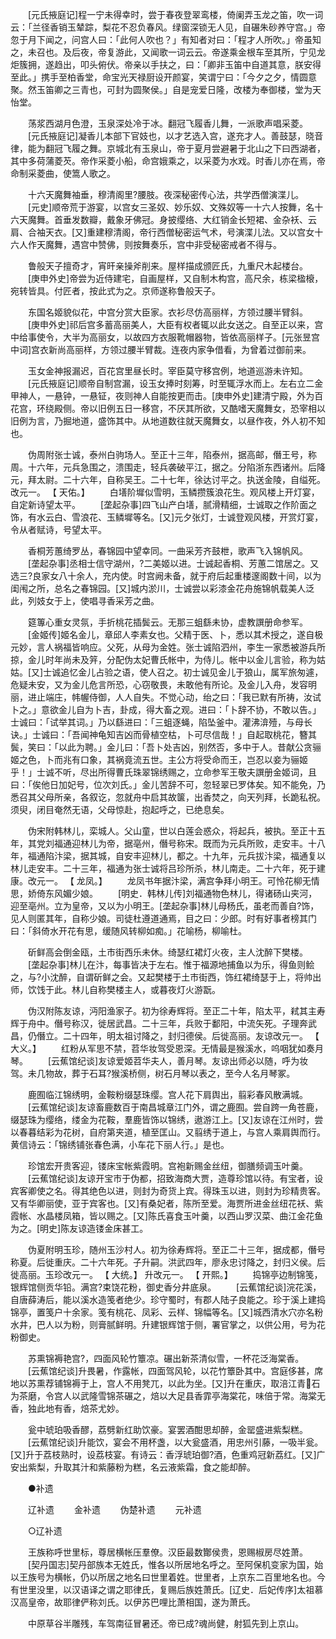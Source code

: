 <!-- { "loadSidebar": true } -->
　　[元氏掖庭记]程一宁未得幸时，尝于春夜登翠鸾楼，倚阑弄玉龙之笛，吹一词云：「兰径香销玉辇踪，梨花不忍负春风。绿窗深锁无人见，自碾朱砂养守宫。」帝忽于月下闻之，问宫人曰：「此何人吹也？」有知者对曰：「程才人所吹。」帝虽知之，未召也。及后夜，帝复游此，又闻歌一词云云。帝遂乘金根车至其所，宁见龙炬簇拥，遂趋出，叩头俯伏。帝亲以手扶之，曰：「卿非玉笛中自道其意，朕安得至此。」携手至柏香堂，命宝光天禄厨设开颜宴，笑谓宁曰：「今夕之夕，情圆意聚。然玉笛卿之三青也，可封为圆聚侯。」自是宠爱日隆，改楼为奉御楼，堂为天怡堂。 

　　荡浆西湖月色澄，玉泉深处冷于冰。翻冠飞履香儿舞，一派歌声唱采菱。 
　　[元氏掖庭记]凝香儿本部下官妓也，以才艺选入宫，遂充才人。善鼓瑟，晓音律，能为翻冠飞履之舞。京城北有玉泉山，帝于夏月尝避暑于北山之下曰西湖者，其中多荷蒲菱芡。帝作采菱小船，命宫娥乘之，以采菱为水戏。时香儿亦在焉，帝命制采菱曲，使篙人歌之。 

　　十六天魔舞袖垂，穆清阁里?腰肢。夜深秘密传心法，共学西僧演渫儿。 
　　[元史]顺帝荒于游宴，以宫女三圣奴、妙乐奴、文殊奴等一十六人按舞，名十六天魔舞。首垂发数瓣，戴象牙佛冠。身披缨络、大红销金长短裙、金杂袄、云肩、合袖天衣。[又]重建穆清阁，帝行西僧秘密运气术，号演渫儿法。又以宫女十六人作天魔舞，遇宫中赞佛，则按舞奏乐，宫中非受秘密戒者不得与。 

　　鲁般天子擅奇才，宵旰亲操斧削来。屋样描成颁匠氏，九重尺木起楼台。 
　　[庚申外史]帝尝为近侍建宅，自画屋样，又自制木构宫，高尺余，栋梁楹榱，宛转皆具。付匠者，按此式为之。京师遂称鲁般天子。 

　　东国名姬貌似花，中宫分赏大臣家。衣衫尽仿高丽样，方领过腰半臂斜。 
　　[庚申外史]祁后宫多蓄高丽美人，大臣有权者辄以此女送之。自至正以来，宫中给事使令，大半为高丽女，以故四方衣服靴帽器物，皆依高丽样子。[元张昱宫中词]宫衣新尚高丽样，方领过腰半臂裁。连夜内家争借看，为曾着过御前来。 

　　玉女金神报漏迟，百花宫里昼长时。宰臣莫守移宫例，地道巡游未许知。 
　　[元氏掖庭记]顺帝自制宫漏，设玉女捧时刻筹，时至辄浮水而上。左右立二金甲神人，一悬钟，一悬钲，夜则神人自能按更而击。[庚申外史]建清宁殿，外为百花宫，环绕殿侧。帝以旧例五日一移宫，不厌其所欲，又酷嗜天魔舞女，恐宰相以旧例为言，乃掘地道，盛饰其中。从地道数往就天魔舞女，以昼作夜，外人初不知也。 

　　伪周附张士诚，泰州白驹场人。至正十三年，陷泰州，据高邮，僭王号，称周。十六年，元兵急围之，溃围走，轻兵袭破平江，据之。分陷浙东西诸州。后降元，拜太尉。二十六年，自称吴王。二十七年，徐达讨平之。执送金陵，自缢死。改元一。 【 天佑。】 
　　白墡阶墀似雪明，玉鳞攒簇浪花生。观风楼上开灯宴，自定新诗望太平。 
　　[垄起杂事]四飞山产白墡，腻滑精细，士诚取之作阶面之饰，有水云白、雪浪花、玉鳞墀等名。[又]元夕张灯，士诚登观风楼，开赏灯宴，令从者赋诗，号望太平。 

　　香桐芳蕙绮罗丛，春锦园中望幸同。一曲采芳齐鼓枻，歌声飞入锦帆风。 
　　[垄起杂事]丞相士信守湖州，?二美姬以进。士诚起香桐、芳蕙二馆居之。又选三?良家女八十余人，充内使。时宫阙未备，就于府后起重楼邃阁数十间，以为闺闱之所，总名之春锦园。[又]城内淤川，士诚尝以彩漆金花舟施锦帆载美人泛此，列妓女于上，使唱寻香采芳之曲。 

　　筵篿心重女灵氛，手折桃花插鬓云。无那三蛆繇未协，虚教譔册命参军。 
　　[金姬传]姬名金儿，章邱人李素女也。父精于医、卜，悉以其术授之，遂自极元妙，言人祸福皆响应。父死，从母为金姓。张士诚陷泗州，李生一家悉被游兵所掠，金儿时年尚未及笄，分配伪太妃曹氏帐中，为侍儿。帐中以金儿言验，称为姑姑。[又]士诚追忆金儿占验之语，使人召之。初士诚见金儿于狼山，属军旅匆遽，危疑未安，又为金儿危言所恐，心窃敬畏，未敢他有所论。及金儿入舟，发容明丽，进止端庄，帏幄侍御，人人自失。不觉心动，绐之曰：「我已默有所祷，汝试卜之。」意欲金儿自为卜吉，卦成，得大畜之观。进曰：「卜辞不协，不敢以告。」士诚曰：「试举其词。」乃以繇进曰：「三蛆逐蝇，陷坠釜中。灌沸渰殪，与母长诀。」士诚曰：「吾闻神龟知吉凶而骨植空枯，卜可尽信哉！」自起取桃花，簪其鬓，笑曰：「以此为聘。」金儿曰：「吾卜处吉凶，别然否，多中于人。昔献公贪骊姬之色，卜而兆有口象，其祸竟流五世。主公方将受命而王，岂忍以妾为骊姬乎！」士诚不听，尽出所得曹氏珠翠锦绣赐之，立命参军王敬夫譔册金姬词，且曰：「俟他日加妃号，位次刘氏。」金儿苦辞不可，忽轻翠已罗体矣。知不能免，乃悉召其父母所亲，各叙讫，忽就舟中启其故箧，出香焚之，向天列拜，长跪私祝。须臾，闭目奄然无语，父母惊赴，抱起呼之，已绝息矣。 

　　伪宋附韩林儿，栾城人。父山童，世以白莲会惑众，将起兵，被执。至正十五年，其党刘福通迎林儿为帝，据亳州，僭号称宋。既而为元兵所败，走安丰。十八年，福通陷汴梁，据其城，自安丰迎林儿，都之。十九年，元兵拔汴梁，福通复以林儿走安丰。二十三年，福通为张士诚将吕珍所杀，林儿南走。二十六年，死于建康。改元一。 【 龙凤。】 
　　龙凤书年据汴梁，满宫争拜小明王。可怜花柳无情思，娇倚东风媚少娘。 
　　[明史．韩林儿传]刘福通物色林儿，得诸砀山夹河，迎至亳州。立为皇帝，又以为小明王。[垄起杂事]林儿母杨氏，虽老而善自?饰，见人则匿其年，自称少娘。司徒杜遵道通焉，目之曰：少郎。时有好事者榜其门曰：「斜倚水开花有思，缓随风转柳如痴。」花喻杨，柳喻杜。 

　　斫鲜高会倒金瓯，土市街西乐未休。绮瑟红裙灯火夜，主人沈醉下樊楼。 
　　[垄起杂事]林儿在汴，每事皆决于左右。惟于福源地捕鱼以为乐，得鱼则鲙之，与?小沈醉，自谓斫鲜之会。又起樊楼于土市街西，饰红裙绮瑟于上，将帅出师，饮饯于此。林儿自称樊楼主人，或暮夜灯火游翫。 

　　伪汉附陈友谅，沔阳渔家子。初为徐寿辉将。至正二十年，陷太平，弒其主寿辉于舟中。僭号称汉，徙居武昌。二十三年，兵败于鄱阳，中流矢死。子理奔武昌，仍僭立。二十四年，明太祖讨降之，封归德侯。后徙高丽。友谅改元一。 【 大义。】 
　　红粉从军思不禁，苕华妆驾受恩深。无情最是猴溪水，呜咽犹如奏月琴。 
　　[云蕉馆纪谈]友谅爱姬苕华夫人，善月琴。友谅出师必以随，呼为妆驾。未几物故，葬于石耳?猴溪桥侧，树石月琴以表之，至今人名月琴冢。 

　　鹿囿临江锦绣明，金鞍粉缀瑟珠缨。宫人花下肩舆出，翦彩春风散满城。 
　　[云蕉馆纪谈]友谅畜鹿数百于南昌城章江门外，谓之鹿囿。尝自跨一角苍鹿，缀瑟珠为缨络，缕金为花鞍，羣鹿皆饰以锦绣，遨游江上。[又]友谅在江州时，尝以春暮结彩为花树，自府第夹道，植至匡山。又翦绣于道上，与宫人乘肩舆而行。黄信诗云：「锦绣铺张春色满，小车花下丽人行。」是也。 

　　珍馆宏开贵客迎，镂床宝帐紫霞明。宫袍新赐金丝纽，御膳频调玉叶羹。 
　　[云蕉馆纪谈]友谅开宝市于伪都，招致海商大贾，造尊珍馆以待。有宝者，设宾客卿使之名。得其绝色以进，则封为奇货上宾。得珠玉以进，则封为珍精贵客。又有华卿丽使，亚于宾客也。[又]有桑妃者，陈所至爱。海贾所进金丝纽花袄、紫霞帐、水晶楼凤箱，皆以赐之。[又]陈氏喜食玉叶羹，以西山罗汉菜、曲江金花鱼为之。[明史]陈友谅造镂金床甚工。 

　　伪夏附明玉珍，随州玉沙村人。初为徐寿辉将。至正二十三年，据成都，僭号称夏。后徙重庆。二十六年死。子升嗣。洪武四年，廖永忠讨降之，封归义侯。后徙高丽。玉珍改元一。 【 大统。】 升改元一。 【 开熙。】 
　　捣锦亭边制锦笺，银辉馆侧贡华铅。满宫?束饶花粉，御史香分井底泉。 
　　[云蕉馆纪谈]浣花溪，自唐薛涛后，能以溪水造笺者绝少。珍守蜀时，有郡人陆子良能之。珍于溪上建捣锦亭，置笺户十余家。笺有桃花、凤彩、云样、锦幅等名。[又]城西清水穴亦名粉水井，巴人以为粉，则膏腻鲜明。升建银辉馆于侧，署官掌之，以供公用，号为花粉御史。 

　　苏熏锦褥艳宫?，四面风轮竹簟凉。碾出新茶清似雪，一杯花泛海棠香。 
　　[云蕉馆纪谈]升畏暑，作露帐，四面驾风轮，以花竹簟卧其中。宫庭侈甚，席地以苏熏荐铺锦褥于上，宫人不用凳兀，以此为坐。[又]升在重庆，取涪江青石为茶磨，令宫人以武隆雪锦茶碾之，焙以大足县香霏亭海棠花，味倍于常。海棠无香，独此地有香，焙茶尤妙。 

　　瓮中琥珀吸香醪，荔劈新红助饮豪。宴罢酒酣思却醉，金罂盛进紫梨糕。 
　　[云蕉馆纪谈]升能饮，宴会不用杯盏，以大瓮盛酒，用忠州引藤，一吸半瓮。[又]升于荔枝熟时，设荔枝宴。有诗云：香浮琥珀御?酒，色重鸡冠新荔红。[又]广安出紫梨，升取其汁和紫藤粉为糕，名云液紫霜，食之能却醉。 

　　●补遗 

　　辽补遗 
　　金补遗 
　　伪楚补遗 
　　元补遗 

　　○辽补遗 

　　王族称呼世里标，尊居横帐压羣僚。汉臣最数酇侯贵，恩赐椒房尽姓萧。 
　　[契丹国志]契丹部族本无姓氏，惟各以所居地名呼之。至阿保机变家为国，始以王族号为横帐，仍以所居之地名曰世里着姓。世里者，上京东二百里地名也。今有世里没里，以汉语译之谓之耶律氏，复赐后族姓萧氏。[辽史．后妃传序]太祖慕汉高皇帝，故耶律俨称刘氏。以伊苏巴哩比萧相国，遂为萧氏。 

　　中原草谷半雕残，车驾南征冒暑还。帝已成?魂尚健，射狐先到上京山。 
